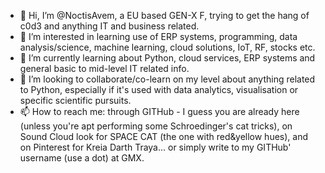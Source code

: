 - 👋 Hi, I’m @NoctisAvem, a EU based GEN-X F, trying to get the hang of c0d3 and anything IT and business related. 
- 👀 I’m interested in learning use of ERP systems, programming, data analysis/science, machine learning, cloud solutions, IoT, RF, stocks etc.
- 🌱 I’m currently learning about Python, cloud services, ERP systems and general basic to mid-level IT related info.
- 💞️ I’m looking to collaborate/co-learn on my level about anything related to Python, especially if it's used with data analytics, visualisation or specific scientific pursuits.
- 📫 How to reach me: through GITHub - I guess you are already here (unless you're apt performing some Schroedinger's cat tricks), on Sound Cloud look for SPACE CAT (the one with red&yellow hues), and on Pinterest for Kreia Darth Traya... or simply write to my GITHub' username (use a dot) at GMX. 

<!---
NoctisAvem/NoctisAvem is a ✨ special ✨ repository because its `README.md` (this file) appears on your GitHub profile.
You can click the Preview link to take a look at your changes.
--->
